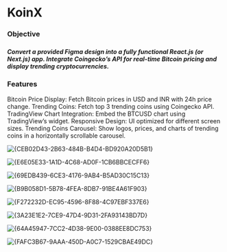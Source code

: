 ### <h1> KoinX </h1>
### <h3> Objective </h3>
### <h5> Convert a provided Figma design into a fully functional React.js (or Next.js) app. Integrate Coingecko’s API for real-time Bitcoin pricing and display trending cryptocurrencies. </h5>

### Features
Bitcoin Price Display: Fetch Bitcoin prices in USD and INR with 24h price change.
Trending Coins: Fetch top 3 trending coins using Coingecko API.
TradingView Chart Integration: Embed the BTCUSD chart using TradingView’s widget.
Responsive Design: UI optimized for different screen sizes.
Trending Coins Carousel: Show logos, prices, and charts of trending coins in a horizontally scrollable carousel.

![{CEB02D43-2B63-484B-B4D4-BD920A20D5B1}](https://github.com/user-attachments/assets/e0bd3252-2e5f-40dd-9d0c-a26c5e3fb95e)

![{E6E05E33-1A1D-4C68-AD0F-1CB6BBCECFF6}](https://github.com/user-attachments/assets/81370ff7-61ea-4179-a861-5955c8486af8)

![{69EDB439-6CE3-4176-9AB4-B5AD30C15C13}](https://github.com/user-attachments/assets/b8ddc6fc-8efd-48e5-b574-41ca0f40c118)

![{B9B058D1-5B78-4FEA-8DB7-91BE4A61F903}](https://github.com/user-attachments/assets/685b253b-28e9-42f0-9629-f74f826ec21f)

![{F272232D-EC95-4596-8F88-4C97EBF337E6}](https://github.com/user-attachments/assets/f75703c4-f5e7-43ed-a3d4-c9d4e784eecd)

![{3A23E1E2-7CE9-47D4-9D31-2FA93143BD7D}](https://github.com/user-attachments/assets/b3affd40-4d87-43f3-a08d-a9c8cd680a2b)

![{64A45947-7CC2-4D38-9E00-0388EE8DC753}](https://github.com/user-attachments/assets/17d22ed6-9b60-44f6-8b51-08428c1148f0)

![{FAFC3B67-9AAA-450D-A0C7-1529CBAE49DC}](https://github.com/user-attachments/assets/7c6a8a33-ba70-4491-a2c1-0661b3a70114)

